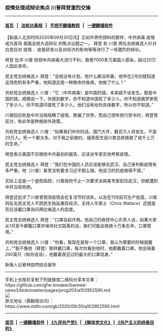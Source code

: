 ### 疫情处理成辩论焦点 川普拜登激烈交锋
------------------------

#### [首页](https://github.com/gfw-breaker/banned-news3/blob/master/README.md) &nbsp;&nbsp;|&nbsp;&nbsp; [法轮功真相](https://github.com/begood0513/basic/blob/master/README.md)  &nbsp;&nbsp;|&nbsp;&nbsp; [手把手翻墙教程](https://github.com/gfw-breaker/guides/wiki)  &nbsp;&nbsp;|&nbsp;&nbsp; [一键翻墙软件](https://github.com/gfw-breaker/nogfw/blob/master/README.md)  



<div><div class="post_content" itemprop="articleBody">
 <p>
  【新唐人北京时间2020年09月30日讯】正如外界所预料的那样，中共病毒
  <ok href="https://www.ntdtv.com/gb/疫情.htm">
   疫情
  </ok>
  成为首场
  <ok href="https://www.ntdtv.com/gb/美国总统大选辩论.htm">
   美国总统大选辩论
  </ok>
  的焦点议题之一。
  <ok href="https://www.ntdtv.com/gb/拜登.htm">
   拜登
  </ok>
  和
  <ok href="https://www.ntdtv.com/gb/川普.htm">
   川普
  </ok>
  两位总统候选人针对白宫应对
  <ok href="https://www.ntdtv.com/gb/疫情.htm">
   疫情
  </ok>
  、疫苗研发以及对经济的影响等等进行了一场激烈的辩论。
 </p>
 <p>
  <ok href="https://www.ntdtv.com/gb/拜登.htm">
   拜登
  </ok>
  批评
  <ok href="https://www.ntdtv.com/gb/川普.htm">
   川普
  </ok>
  防控中共病毒大流行不利，致使7000多万美国人感染，超过20万人因此丧命。
 </p>
 <p>
  民主党总统候选人 拜登：“总统没有计划，他什么都没布置，他早在2月份就知道这场危机有多严重，他知道这是一种致命的疾病，他做了什么？”
 </p>
 <p>
  共和党总统候选人 川普：“它（中共病毒）是中国的错。本来就不该发生。那是中国的错。顺便说一下，你提到数字，你不知道中国死了多少人。你不知道俄罗斯死了多少人。你不知道印度死了多少人。他们没有给你具体数字，所以你不知道。”
 </p>
 <p>
  川普回应称是中共当局隐瞒了疫情，欺骗了世界，而自己颁布旅行禁令时，拜登曾反对，称此举是种族排外政策。
 </p>
 <p>
  共和党总统候选人 川普：“如果我们听你的话，国门大开，数百万人将丧生，不是20万人。死一个都太多。对于我之前做的，福奇医生说川普总统挽救了成千上万的生命。”
 </p>
 <p>
  拜登表示美国不应相信中共最初的报告，应该派专家实地考察疫情。
 </p>
 <p>
  民主党总统候选人 拜登：“我们在中国的人员应该能够去武汉，自己来判断疫情有多严重。他（川普）甚至没有要求习近平那么做。他说习的抗疫做得不错。”
 </p>
 <p>
  实际上这是一个虚假指控，川普政府不止一次要求派病毒专家前往武汉，但都遭到中共当局拒绝。
 </p>
 <p>
  拜登还批评了川普曾预测疫情会在复活节时消失，以及在11月前可生产疫苗。川普则反击民主党人不顾民生拖延重启经济。主持人华莱士（Chris Wallace）还就是否应该戴口罩询问两位候选人的态度。
 </p>
 <p>
  民主党总统候选人 拜登：“口罩会起作用。他自己的疾控中心负责人说，如果大家从1月至今都戴口罩并保持社交距离的话，我们可能会挽救十万条生命，口罩管用。”
 </p>
 <p>
  共和党总统候选人 川普：“你看，我现在就有一个口罩，我认为需要的时候就戴上。”“我不像他（拜登）那样戴口罩，每次你看到他时，他都戴着口罩。他会隔着200英尺（和你说话），他戴着我见过的最大的口罩现身。”
 </p>
 <p>
  新唐人记者林骁然综合报导
 </p>
 <div class="single_ad">
 </div>
</div>
</div>
<hr/>
手机上长按并复制下列链接或二维码分享本文章：<br/>
https://github.com/gfw-breaker/banned-news3/blob/master/pages/prog203/a102952590.md <br/>
<a href='https://github.com/gfw-breaker/banned-news3/blob/master/pages/prog203/a102952590.md'><img src='https://github.com/gfw-breaker/banned-news3/blob/master/pages/prog203/a102952590.md.png'/></a> <br/>
原文地址（需翻墙访问）：https://www.ntdtv.com/gb/2020/09/30/a102952590.html


------------------------
#### [首页](https://github.com/gfw-breaker/banned-news3/blob/master/README.md) &nbsp;|&nbsp; [一键翻墙软件](https://github.com/gfw-breaker/nogfw/blob/master/README.md) &nbsp;| [《九评共产党》](https://github.com/gfw-breaker/9ping.md/blob/master/README.md#九评之一评共产党是什么) | [《解体党文化》](https://github.com/gfw-breaker/jtdwh.md/blob/master/README.md) | [《共产主义的终极目的》](https://github.com/gfw-breaker/gczydzjmd.md/blob/master/README.md)


<img src='http://gfw-breaker.win/banned-news3/pages/prog203/a102952590.md' width='0px' height='0px'/>